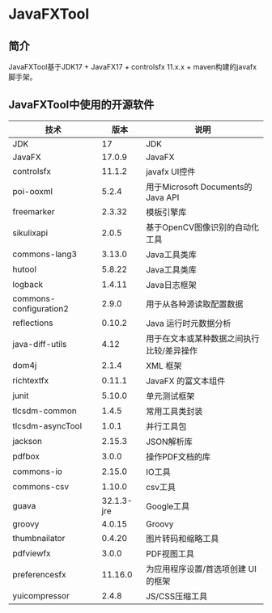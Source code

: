 # JavaFXTool

## 简介
JavaFXTool基于JDK17 + JavaFX17 + controlsfx 11.x.x + maven构建的javafx脚手架。

## JavaFXTool中使用的开源软件

| 技术                     | 版本         | 说明                             |
|------------------------|------------|--------------------------------|
| JDK                    | 17         | JDK                            |
| JavaFX                 | 17.0.9     | JavaFX                         |
| controlsfx             | 11.1.2     | javafx UI控件                    |
| poi-ooxml              | 5.2.4      | 用于Microsoft Documents的Java API |
| freemarker             | 2.3.32     | 模板引擎库                          |
| sikulixapi             | 2.0.5      | 基于OpenCV图像识别的自动化工具             |
| commons-lang3          | 3.13.0     | Java工具类库                       |
| hutool                 | 5.8.22     | Java工具类库                       |
| logback                | 1.4.11     | Java日志框架                       |
| commons-configuration2 | 2.9.0      | 用于从各种源读取配置数据                   |
| reflections            | 0.10.2     | Java 运行时元数据分析                  |
| java-diff-utils        | 4.12       | 用于在文本或某种数据之间执行比较/差异操作          |
| dom4j                  | 2.1.4      | XML 框架                         |
| richtextfx             | 0.11.1     | JavaFX 的富文本组件                  |
| junit                  | 5.10.0     | 单元测试框架                         |
| tlcsdm-common          | 1.4.5      | 常用工具类封装                        |
| tlcsdm-asyncTool       | 1.0.1      | 并行工具包                          |
| jackson                | 2.15.3     | JSON解析库                        |
| pdfbox                 | 3.0.0      | 操作PDF文档的库                      |
| commons-io             | 2.15.0     | IO工具                           |
| commons-csv            | 1.10.0     | csv工具                          |
| guava                  | 32.1.3-jre | Google工具                       |
| groovy                 | 4.0.15     | Groovy                         |
| thumbnailator          | 0.4.20     | 图片转码和缩略工具                      |
| pdfviewfx              | 3.0.0      | PDF视图工具                        |
| preferencesfx          | 11.16.0    | 为应用程序设置/首选项创建 UI 的框架           |
| yuicompressor          | 2.4.8      | JS/CSS压缩工具                     |
